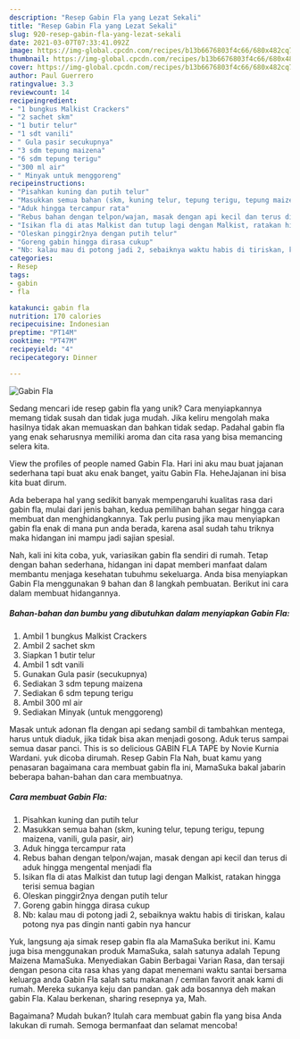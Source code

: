 ```yaml
---
description: "Resep Gabin Fla yang Lezat Sekali"
title: "Resep Gabin Fla yang Lezat Sekali"
slug: 920-resep-gabin-fla-yang-lezat-sekali
date: 2021-03-07T07:33:41.092Z
image: https://img-global.cpcdn.com/recipes/b13b6676803f4c66/680x482cq70/gabin-fla-foto-resep-utama.jpg
thumbnail: https://img-global.cpcdn.com/recipes/b13b6676803f4c66/680x482cq70/gabin-fla-foto-resep-utama.jpg
cover: https://img-global.cpcdn.com/recipes/b13b6676803f4c66/680x482cq70/gabin-fla-foto-resep-utama.jpg
author: Paul Guerrero
ratingvalue: 3.3
reviewcount: 14
recipeingredient:
- "1 bungkus Malkist Crackers"
- "2 sachet skm"
- "1 butir telur"
- "1 sdt vanili"
- " Gula pasir secukupnya"
- "3 sdm tepung maizena"
- "6 sdm tepung terigu"
- "300 ml air"
- " Minyak untuk menggoreng"
recipeinstructions:
- "Pisahkan kuning dan putih telur"
- "Masukkan semua bahan (skm, kuning telur, tepung terigu, tepung maizena, vanili, gula pasir, air)"
- "Aduk hingga tercampur rata"
- "Rebus bahan dengan telpon/wajan, masak dengan api kecil dan terus di aduk hingga mengental menjadi fla"
- "Isikan fla di atas Malkist dan tutup lagi dengan Malkist, ratakan hingga terisi semua bagian"
- "Oleskan pinggir2nya dengan putih telur"
- "Goreng gabin hingga dirasa cukup"
- "Nb: kalau mau di potong jadi 2, sebaiknya waktu habis di tiriskan, kalau potong nya pas dingin nanti gabin nya hancur"
categories:
- Resep
tags:
- gabin
- fla

katakunci: gabin fla 
nutrition: 170 calories
recipecuisine: Indonesian
preptime: "PT14M"
cooktime: "PT47M"
recipeyield: "4"
recipecategory: Dinner

---
```



![Gabin Fla](https://img-global.cpcdn.com/recipes/b13b6676803f4c66/680x482cq70/gabin-fla-foto-resep-utama.jpg)

Sedang mencari ide resep gabin fla yang unik? Cara menyiapkannya memang tidak susah dan tidak juga mudah. Jika keliru mengolah maka hasilnya tidak akan memuaskan dan bahkan tidak sedap. Padahal gabin fla yang enak seharusnya memiliki aroma dan cita rasa yang bisa memancing selera kita.

View the profiles of people named Gabin Fla. Hari ini aku mau buat jajanan sederhana tapi buat aku enak banget, yaitu Gabin Fla. HeheJajanan ini bisa kita buat dirum.

Ada beberapa hal yang sedikit banyak mempengaruhi kualitas rasa dari gabin fla, mulai dari jenis bahan, kedua pemilihan bahan segar hingga cara membuat dan menghidangkannya. Tak perlu pusing jika mau menyiapkan gabin fla enak di mana pun anda berada, karena asal sudah tahu triknya maka hidangan ini mampu jadi sajian spesial.


Nah, kali ini kita coba, yuk, variasikan gabin fla sendiri di rumah. Tetap dengan bahan sederhana, hidangan ini dapat memberi manfaat dalam membantu menjaga kesehatan tubuhmu sekeluarga. Anda bisa menyiapkan Gabin Fla menggunakan 9 bahan dan 8 langkah pembuatan. Berikut ini cara dalam membuat hidangannya.

<!--inarticleads1-->

##### Bahan-bahan dan bumbu yang dibutuhkan dalam menyiapkan Gabin Fla:

1. Ambil 1 bungkus Malkist Crackers
1. Ambil 2 sachet skm
1. Siapkan 1 butir telur
1. Ambil 1 sdt vanili
1. Gunakan  Gula pasir (secukupnya)
1. Sediakan 3 sdm tepung maizena
1. Sediakan 6 sdm tepung terigu
1. Ambil 300 ml air
1. Sediakan  Minyak (untuk menggoreng)


Masak untuk adonan fla dengan api sedang sambil di tambahkan mentega, harus untuk diaduk, jika tidak bisa akan menjadi gosong. Aduk terus sampai semua dasar panci. This is so delicious GABIN FLA TAPE by Novie Kurnia Wardani. yuk dicoba dirumah. Resep Gabin Fla Nah, buat kamu yang penasaran bagaimana cara membuat gabin fla ini, MamaSuka bakal jabarin beberapa bahan-bahan dan cara membuatnya. 

<!--inarticleads2-->

##### Cara membuat Gabin Fla:

1. Pisahkan kuning dan putih telur
1. Masukkan semua bahan (skm, kuning telur, tepung terigu, tepung maizena, vanili, gula pasir, air)
1. Aduk hingga tercampur rata
1. Rebus bahan dengan telpon/wajan, masak dengan api kecil dan terus di aduk hingga mengental menjadi fla
1. Isikan fla di atas Malkist dan tutup lagi dengan Malkist, ratakan hingga terisi semua bagian
1. Oleskan pinggir2nya dengan putih telur
1. Goreng gabin hingga dirasa cukup
1. Nb: kalau mau di potong jadi 2, sebaiknya waktu habis di tiriskan, kalau potong nya pas dingin nanti gabin nya hancur


Yuk, langsung aja simak resep gabin fla ala MamaSuka berikut ini. Kamu juga bisa menggunakan produk MamaSuka, salah satunya adalah Tepung Maizena MamaSuka. Menyediakan Gabin Berbagai Varian Rasa, dan tersaji dengan pesona cita rasa khas yang dapat menemani waktu santai bersama keluarga anda Gabin Fla salah satu makanan / cemilan favorit anak kami di rumah. Mereka sukanya keju dan pandan. gak ada bosannya deh makan gabin Fla. Kalau berkenan, sharing resepnya ya, Mah. 

Bagaimana? Mudah bukan? Itulah cara membuat gabin fla yang bisa Anda lakukan di rumah. Semoga bermanfaat dan selamat mencoba!
